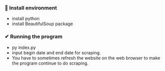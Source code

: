 ### 📎 Install environment
- install python
- install BeautifulSoup package
### ✔ Running the program
- py index.py
- input begin date and end date for scraping.
- You have to sometimes refresh the website on the web browser to make the program continue to do scraping.
  
